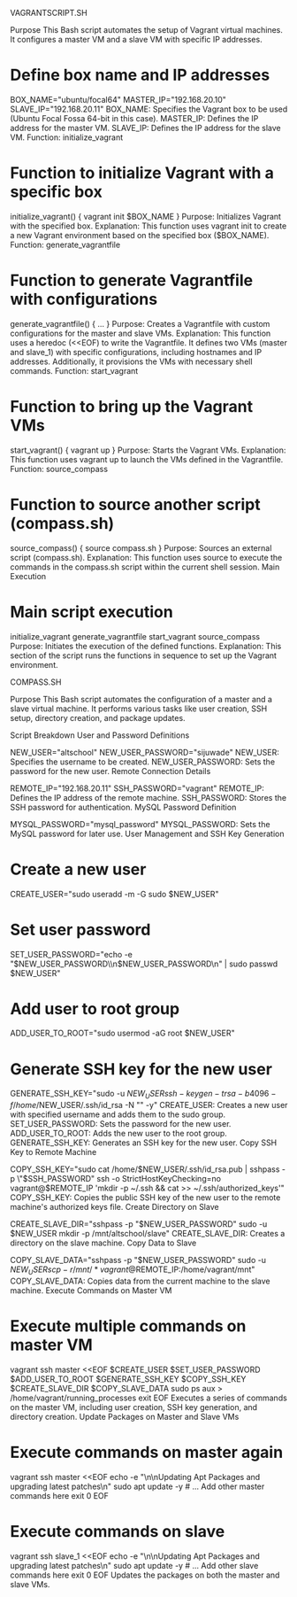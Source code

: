 VAGRANTSCRIPT.SH



Purpose
This Bash script automates the setup of Vagrant virtual machines. It configures a master VM and a slave VM with specific IP addresses.


# Define box name and IP addresses
BOX_NAME="ubuntu/focal64"
MASTER_IP="192.168.20.10"
SLAVE_IP="192.168.20.11"
BOX_NAME: Specifies the Vagrant box to be used (Ubuntu Focal Fossa 64-bit in this case).
MASTER_IP: Defines the IP address for the master VM.
SLAVE_IP: Defines the IP address for the slave VM.
Function: initialize_vagrant


# Function to initialize Vagrant with a specific box
initialize_vagrant() {
  vagrant init $BOX_NAME
}
Purpose: Initializes Vagrant with the specified box.
Explanation: This function uses vagrant init to create a new Vagrant environment based on the specified box ($BOX_NAME).
Function: generate_vagrantfile


# Function to generate Vagrantfile with configurations
generate_vagrantfile() {
  ...
}
Purpose: Creates a Vagrantfile with custom configurations for the master and slave VMs.
Explanation: This function uses a heredoc (<<EOF) to write the Vagrantfile. It defines two VMs (master and slave_1) with specific configurations, including hostnames and IP addresses. Additionally, it provisions the VMs with necessary shell commands.
Function: start_vagrant


# Function to bring up the Vagrant VMs
start_vagrant() {
  vagrant up
}
Purpose: Starts the Vagrant VMs.
Explanation: This function uses vagrant up to launch the VMs defined in the Vagrantfile.
Function: source_compass


# Function to source another script (compass.sh)
source_compass() {
  source compass.sh
}
Purpose: Sources an external script (compass.sh).
Explanation: This function uses source to execute the commands in the compass.sh script within the current shell session.
Main Execution


# Main script execution
initialize_vagrant
generate_vagrantfile
start_vagrant
source_compass
Purpose: Initiates the execution of the defined functions.
Explanation: This section of the script runs the functions in sequence to set up the Vagrant environment.



COMPASS.SH


Purpose
This Bash script automates the configuration of a master and a slave virtual machine. It performs various tasks like user creation, SSH setup, directory creation, and package updates.

Script Breakdown
User and Password Definitions


NEW_USER="altschool"
NEW_USER_PASSWORD="sijuwade"
NEW_USER: Specifies the username to be created.
NEW_USER_PASSWORD: Sets the password for the new user.
Remote Connection Details


REMOTE_IP="192.168.20.11"
SSH_PASSWORD="vagrant"
REMOTE_IP: Defines the IP address of the remote machine.
SSH_PASSWORD: Stores the SSH password for authentication.
MySQL Password Definition


MYSQL_PASSWORD="mysql_password"
MYSQL_PASSWORD: Sets the MySQL password for later use.
User Management and SSH Key Generation


# Create a new user
CREATE_USER="sudo useradd -m -G sudo $NEW_USER"

# Set user password
SET_USER_PASSWORD="echo -e \"$NEW_USER_PASSWORD\\n$NEW_USER_PASSWORD\\n\" | sudo passwd $NEW_USER"

# Add user to root group
ADD_USER_TO_ROOT="sudo usermod -aG root $NEW_USER"

# Generate SSH key for the new user
GENERATE_SSH_KEY="sudo -u $NEW_USER ssh-keygen -t rsa -b 4096 -f /home/$NEW_USER/.ssh/id_rsa -N \"\" -y"
CREATE_USER: Creates a new user with specified username and adds them to the sudo group.
SET_USER_PASSWORD: Sets the password for the new user.
ADD_USER_TO_ROOT: Adds the new user to the root group.
GENERATE_SSH_KEY: Generates an SSH key for the new user.
Copy SSH Key to Remote Machine


COPY_SSH_KEY="sudo cat /home/$NEW_USER/.ssh/id_rsa.pub | sshpass -p \"$SSH_PASSWORD\" ssh -o StrictHostKeyChecking=no vagrant@$REMOTE_IP 'mkdir -p ~/.ssh && cat >> ~/.ssh/authorized_keys'"
COPY_SSH_KEY: Copies the public SSH key of the new user to the remote machine's authorized keys file.
Create Directory on Slave


CREATE_SLAVE_DIR="sshpass -p \"$NEW_USER_PASSWORD\" sudo -u $NEW_USER mkdir -p /mnt/altschool/slave"
CREATE_SLAVE_DIR: Creates a directory on the slave machine.
Copy Data to Slave


COPY_SLAVE_DATA="sshpass -p \"$NEW_USER_PASSWORD\" sudo -u $NEW_USER scp -r /mnt/* vagrant@$REMOTE_IP:/home/vagrant/mnt"
COPY_SLAVE_DATA: Copies data from the current machine to the slave machine.
Execute Commands on Master VM


# Execute multiple commands on master VM
vagrant ssh master <<EOF
    $CREATE_USER
    $SET_USER_PASSWORD
    $ADD_USER_TO_ROOT
    $GENERATE_SSH_KEY
    $COPY_SSH_KEY
    $CREATE_SLAVE_DIR
    $COPY_SLAVE_DATA
    sudo ps aux > /home/vagrant/running_processes
    exit
EOF
Executes a series of commands on the master VM, including user creation, SSH key generation, and directory creation.
Update Packages on Master and Slave VMs


# Execute commands on master again
vagrant ssh master <<EOF
    echo -e "\n\nUpdating Apt Packages and upgrading latest patches\n"
    sudo apt update -y
    # ... Add other master commands here
    exit 0
EOF

# Execute commands on slave
vagrant ssh slave_1 <<EOF
    echo -e "\n\nUpdating Apt Packages and upgrading latest patches\n"
    sudo apt update -y
    # ... Add other slave commands here
    exit 0
EOF
Updates the packages on both the master and slave VMs.